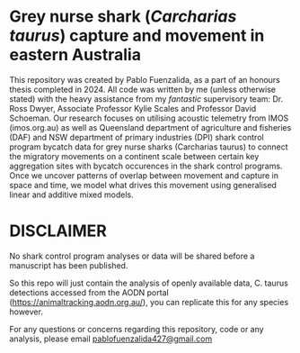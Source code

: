 # Grey nurse shark (_Carcharias taurus_) capture and movement in eastern Australia
This repository was created by Pablo Fuenzalida, as a part of an honours thesis completed in 2024. All code was written by me (unless otherwise stated) with the heavy assistance from my _fantastic_ supervisory team: Dr. Ross Dwyer, Associate Professor Kylie Scales and Professor David Schoeman. 
Our research focuses on utilising acoustic telemetry from IMOS (imos.org.au) as well as Queensland department of agriculture and fisheries (DAF) and NSW department of primary industries (DPI) shark control program bycatch data for grey nurse sharks (Carcharias taurus) to connect the migratory movements on a continent scale between certain key aggregation sites with bycatch occurences in the shark control programs. Once we uncover patterns of overlap between movement and capture in space and time, we model what drives this movement using generalised linear and additive mixed models.

# DISCLAIMER #
No shark control program analyses or data will be shared before a manuscript has been published.

So this repo will just contain the analysis of openly available data, C. taurus detections accessed from the AODN portal (https://animaltracking.aodn.org.au/), you can replicate this for any species however.

For any questions or concerns regarding this repository, code or any analysis, please email pablofuenzalida427@gmail.com

